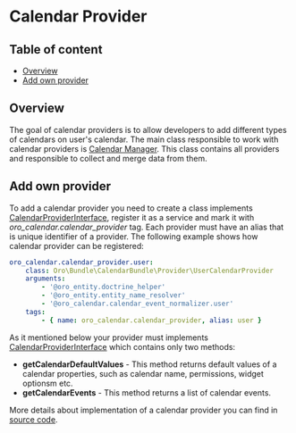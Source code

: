 Calendar Provider
=================

Table of content
-----------------
- [Overview](#overview)
- [Add own provider](#add-own-provider)

## Overview

The goal of calendar providers is to allow developers to add different types of calendars on user's calendar. The main class responsible to work with calendar providers is [Calendar Manager](../../Manager/CalendarManager.php). This class contains all providers and responsible to collect and merge data from them.

## Add own provider

To add a calendar provider you need to create a class implements [CalendarProviderInterface](../../Provider/CalendarProviderInterface.php), register it as a service and mark it with *oro_calendar.calendar_provider* tag. Each provider must have an alias that is unique identifier of a provider. The following example shows how calendar provider can be registered:

``` yaml
oro_calendar.calendar_provider.user:
    class: Oro\Bundle\CalendarBundle\Provider\UserCalendarProvider
    arguments:
        - '@oro_entity.doctrine_helper'
        - '@oro_entity.entity_name_resolver'
        - '@oro_calendar.calendar_event_normalizer.user'
    tags:
        - { name: oro_calendar.calendar_provider, alias: user }
```

As it mentioned below your provider must implements [CalendarProviderInterface](../../Provider/CalendarProviderInterface.php) which contains only two methods:

- **getCalendarDefaultValues** - This method returns default values of a calendar properties, such as calendar name, permissions, widget optionsm etc.
- **getCalendarEvents** - This method returns a list of calendar events.

More details about implementation of a calendar provider you can find in [source code](../../Provider/CalendarProviderInterface.php).

